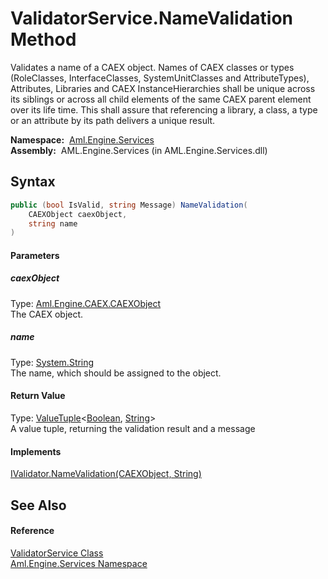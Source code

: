 ValidatorService.NameValidation Method
======================================
Validates a name of a CAEX object. Names of CAEX classes or types (RoleClasses, InterfaceClasses, SystemUnitClasses and AttributeTypes), Attributes, Libraries and CAEX InstanceHierarchies shall be unique across its siblings or across all child elements of the same CAEX parent element over its life time. This shall assure that referencing a library, a class, a type or an attribute by its path delivers a unique result.

  **Namespace:**  [Aml.Engine.Services][1]  
  **Assembly:**  AML.Engine.Services (in AML.Engine.Services.dll)

Syntax
------

```csharp
public (bool IsValid, string Message) NameValidation(
	CAEXObject caexObject,
	string name
)
```

#### Parameters

##### *caexObject*
Type: [Aml.Engine.CAEX.CAEXObject][2]  
The CAEX object.

##### *name*
Type: [System.String][3]  
The name, which should be assigned to the object.

#### Return Value
Type: [ValueTuple][4]&lt;[Boolean][5], [String][3]>  
A value tuple, returning the validation result and a message
#### Implements
[IValidator.NameValidation(CAEXObject, String)][6]  


See Also
--------

#### Reference
[ValidatorService Class][7]  
[Aml.Engine.Services Namespace][1]  

[1]: ../README.md
[2]: ../../Aml.Engine.CAEX/CAEXObject/README.md
[3]: https://docs.microsoft.com/dotnet/api/system.string
[4]: https://docs.microsoft.com/dotnet/api/system.valuetuple-2
[5]: https://docs.microsoft.com/dotnet/api/system.boolean
[6]: ../../Aml.Engine.Services.Interfaces/IValidator/NameValidation.md
[7]: README.md
[8]: https://www.automationml.org
[9]: ../../icons/logoShade.png